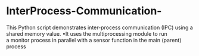 # InterProcess-Communication-
 This Python script demonstrates inter-process communication (IPC) using a shared memory value. 
•It uses the multiprocessing module to run a monitor process in parallel with a sensor function in the main (parent) process
